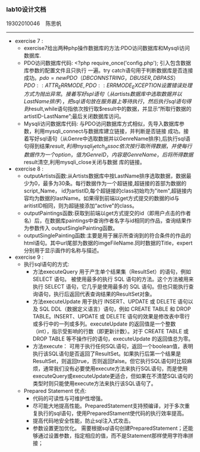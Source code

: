 ###  lab10设计文档  
19302010046 &nbsp;&nbsp; 陈思帆   
***  
* exercise 7 :  
     * exercise7给出两种php操作数据库的方法:PDO访问数据库和Mysqli访问数据库.
     * PDO访问数据库代码: <?php require_once('config.php'); 引入包含数据库参数的配置文件且只执行
     一遍。try catch语句用于判断数据库是否连接成功。$pdo = new PDO（DBCONNSTRING，DBUSER,DBPASS）  
      PDO::ATTR_ERRMODE, PDO::ERRMODE_EXCEPTION 设置错误处理方式为抛出异常。  
      接着写好spl语句（从artists数据库中选取数据并以LastName排序），把sql语句放在服务器上等待执行，然后执行sql
      语句得到$result,while语句指依次按行取$result中的数据，并显示“所取行数据的artistID-LastName”;最后关闭数据库访问。 
     * Mysqli访问数据库代码: 与PDO访问数据库方式相似，先导入数据库参数，利用mysqli_connect与数据库建立链接，并判断是否链接
     成功。接着写好sql语句（从Genre中选取数据并以GenreName排序),后执行sql语句得到结果$result,利用mysqli_fetch_assoc依次
     按行取所得数据，并使每行数据作为一个option，值为GenreID，内容是GenreName，后将所得数据$result清空,利用mysqli_close关闭与数据
     库的链接。  
 * exercise 8 :
      * outputArtists函数:从Artists数据库中按LastName排序选取数据，数据最少为0，最多为30条。每行数据作为一个超链接,超链接的首部为数据的script_Name，
      id为artistID,每个超链接的class初始均为"item",超链接内容均为数据的lastName。如果得到前端以get方式提交的数据的id与aritistID相同，则为超链接添加“active"的class。  
      *  outputPaintings函数:获取到前端以get方式提交的id（即用户点击的作者名）后，在数据库paintings中查询作者名字与id相同的作品，查询结果作为参数传入
      outputSinglePainting函数。  
      *  outputSinglePainting函数:主要是用于展示所查询到的符合条件的作品的html语句。其中url尾部为数据的imgeFileName.同时数据的Title，expert
      分别用于显示画作的名称与描述。  
  * exercise 9 :  
      * 执行sql语句的方式: 
        * 方法executeQuery 
        用于产生单个结果集（ResultSet）的语句，例如 SELECT 语句。 被使用最多的执行 SQL 语句的方法。这个方法被用来执行 SELECT 语句，它几乎是使用最多的 SQL 语句。但也只能执行查询语句，执行后返回代表查询结果的ResultSet对象。
        * 方法executeUpdate
        用于执行 INSERT、UPDATE 或 DELETE 语句以及 SQL DDL（数据定义语言）语句，例如 CREATE TABLE 和 DROP TABLE。INSERT、UPDATE 或 DELETE 语句的效果是修改表中零行或多行中的一列或多列。executeUpdate 的返回值是一个整数（int），指示受影响的行数（即更新计数）。对于 CREATE TABLE 或 DROP TABLE 等不操作行的语句，executeUpdate 的返回值总为零。
        * 方法execute： 
         可用于执行任何SQL语句，返回一个boolean值，表明执行该SQL语句是否返回了ResultSet。如果执行后第一个结果是ResultSet，则返回true，否则返回false。但它执行SQL语句时比较麻烦，通常我们没有必要使用execute方法来执行SQL语句，而是使用executeQuery或executeUpdate更适合，但如果在不清楚SQL语句的类型时则只能使用execute方法来执行该SQL语句了。
      * Prepared Statement 优点:
         * 代码的可读性与可维护性增强。  
         * 尽可能大地提高性能。PreparedStatement支持预编译，对于多次重复执行的sql语句，使用PreparedStament使代码的执行效率提高。  
         * 提高代码地安全性能，防止sql注入式攻击。  
         * 参数设置更加优化。 需要根据sql语句创建PreparedStatement；还能够通过设置参数，指定相应的值，而不是Statement那样使用字符串拼接；
 